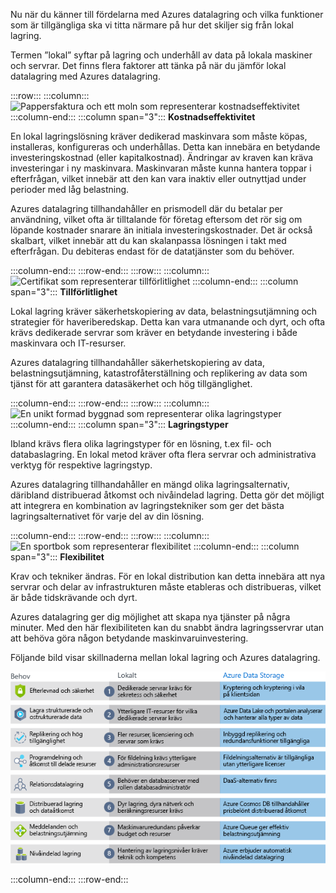 Nu när du känner till fördelarna med Azures datalagring och vilka funktioner som är tillgängliga ska vi titta närmare på hur det skiljer sig från lokal lagring.

Termen ”lokal” syftar på lagring och underhåll av data på lokala maskiner och servrar. Det finns flera faktorer att tänka på när du jämför lokal datalagring med Azures datalagring.

:::row:::
  :::column:::
    ![Pappersfaktura och ett moln som representerar kostnadseffektivitet](../media/4-cost-effectiveness.png)
  :::column-end:::
    :::column span="3"::: **Kostnadseffektivitet**

En lokal lagringslösning kräver dedikerad maskinvara som måste köpas, installeras, konfigureras och underhållas. Detta kan innebära en betydande investeringskostnad (eller kapitalkostnad). Ändringar av kraven kan kräva investeringar i ny maskinvara. Maskinvaran måste kunna hantera toppar i efterfrågan, vilket innebär att den kan vara inaktiv eller outnyttjad under perioder med låg belastning.

Azures datalagring tillhandahåller en prismodell där du betalar per användning, vilket ofta är tilltalande för företag eftersom det rör sig om löpande kostnader snarare än initiala investeringskostnader. Det är också skalbart, vilket innebär att du kan skalanpassa lösningen i takt med efterfrågan. Du debiteras endast för de datatjänster som du behöver.

:::column-end:::
:::row-end:::
:::row:::
  :::column:::
    ![Certifikat som representerar tillförlitlighet](../media/4-reliability.png)
  :::column-end:::
    :::column span="3"::: **Tillförlitlighet**

Lokal lagring kräver säkerhetskopiering av data, belastningsutjämning och strategier för haveriberedskap. Detta kan vara utmanande och dyrt, och ofta krävs dedikerade servrar som kräver en betydande investering i både maskinvara och IT-resurser.

Azures datalagring tillhandahåller säkerhetskopiering av data, belastningsutjämning, katastrofåterställning och replikering av data som tjänst för att garantera datasäkerhet och hög tillgänglighet.

:::column-end:::
:::row-end:::
:::row:::
  :::column:::
    ![En unikt formad byggnad som representerar olika lagringstyper](../media/4-storage-types.png)
  :::column-end:::
    :::column span="3"::: **Lagringstyper**

Ibland krävs flera olika lagringstyper för en lösning, t.ex fil- och databaslagring. En lokal metod kräver ofta flera servrar och administrativa verktyg för respektive lagringstyp.

Azures datalagring tillhandahåller en mängd olika lagringsalternativ, däribland distribuerad åtkomst och nivåindelad lagring. Detta gör det möjligt att integrera en kombination av lagringstekniker som ger det bästa lagringsalternativet för varje del av din lösning.

:::column-end:::
:::row-end:::
:::row:::
  :::column:::
    ![En sportbok som representerar flexibilitet](../media/4-agility.png)
  :::column-end:::
    :::column span="3"::: **Flexibilitet**

Krav och tekniker ändras. För en lokal distribution kan detta innebära att nya servrar och delar av infrastrukturen måste etableras och distribueras, vilket är både tidskrävande och dyrt.

Azures datalagring ger dig möjlighet att skapa nya tjänster på några minuter. Med den här flexibiliteten kan du snabbt ändra lagringsservrar utan att behöva göra någon betydande maskinvaruinvestering.

Följande bild visar skillnaderna mellan lokal lagring och Azures datalagring.

![En bild som visar en jämförelse av lokal lagring och Azures datalagring för flera vanliga affärsbehov.](../media/4-Comparison.png)

  :::column-end:::
:::row-end:::